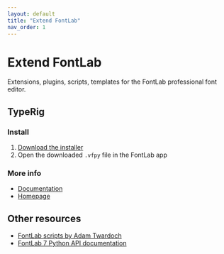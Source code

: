 ```yaml
---
layout: default
title: "Extend FontLab"
nav_order: 1
---
```


# Extend FontLab

Extensions, plugins, scripts, templates for the FontLab professional font editor.

## TypeRig

### Install

1. [Download the installer](https://cdn.jsdelivr.net/gh/kateliev/TypeRig/install.vfpy)
2. Open the downloaded `.vfpy` file in the FontLab app

### More info

- [Documentation](https://kateliev.github.io/TypeRig/)
- [Homepage](https://github.com/kateliev/TypeRig)

## Other resources

- [FontLab scripts by Adam Twardoch](https://github.com/twardoch/twardoch-fontlab-scripts)
- [FontLab 7 Python API documentation](https://fontlabcom.github.io/fontlab-python-docs/)

